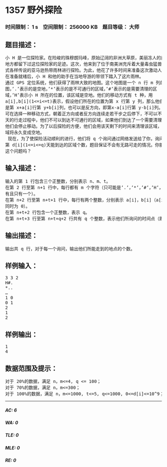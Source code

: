 # 1357 野外探险   
### 时间限制： 1 s&nbsp;&nbsp;&nbsp;&nbsp;空间限制： 256000 KB&nbsp;&nbsp;&nbsp;&nbsp;题目等级： 大师  
## 题目描述：  

<pre>
小 H 是一位探险家。在险峻的珠穆朗玛峰，原始辽阔的非洲大草原，美丽冻人的南极大陆等  
地方都留下过这位探险家的足迹。这次，他来到了位于南美洲充斥着大量毒虫猛兽的以及各  
式各样传说的亚马逊热带雨林进行探险。为此，他花了许多时间来准备这次激动人心的探险。  
在准备就绪后，小 H 和他的助手在当地导游的带领下踏入了这片雨林。   
通过 GPS 定位系统，他们获得了雨林大致的地图。这个地图是一个 n 行 m 列的字符网格  
图，’.’表示的是空地，’*’表示的是不可通行的区域，’#’表示的是需要清理的区  
域，’H’表示小 H 所在的位置，该区域是空地。他们的移动方式有 t 种，用  
a[i],b[i](1<=i<=t)表示，假设他们所在的位置为第 x 行第 y 列，那么他们下一步的位置将  
是第 x+a[i]行第 y+b[i]列，也可以是反方向，即第x-a[i]行第 y-b[i]列。小 H 一行人每天  
可在选择一种移动方式，朝着正方向或者反方向连续走若干步之后停下，不可以不走。在当  
天的行走过程中，他们不可以到达不可通行的区域，如果他们到达了一个需要清理的区域，  
他们会停止移动。为了以后探险的方便，他们会用该天剩下的时间来清理该区域，之后该区  
域将永久变成空地。   
 现在，为了使探险活动顺利的进行，他们将 q 个询问通过网络发送给了你，询问他们在  
第 d[i](1<=i<=q)天能到达的区域个数，题目保证不会有无路可走的情况。你能帮助他解决  
这个问题吗？
</pre>
  
  
## 输入描述：  

<pre>
输入的第 1 行包含三个正整数，分别表示 n、m、t。   
在第 2 行至第 n+1 行中，每行都有 m 个字符（只可能是’.’，’*’，’#’，’H’，其中’H’  
有且只有一个）。   
在第 n+2 行至第 n+t+1 行中，每行有两个整数，分别表示 a[i]，b[i]（a[i]，b[i]不可能  
同时为 0）。   
在第 n+t+2 行包含一个正整数，表示 q。   
在第 n+t+3 行至第 n+t+q+2 行共有 q 个整数，表示他们所询问的时间点（即 d[i]）。
</pre>
  
  
## 输出描述：  

<pre>
输出共 q 行，对于每一个询问，输出他们所能走到的地点的个数。
</pre>
  
  
## 样例输入：  

<pre>
3 3 2   
H#.   
*..   
…   
1 0   
0 1   
2   
1   
2
</pre>
  
  
## 样例输出：  

<pre>
1
4
</pre>
  
  
## 数据范围及提示：  

<pre>
对于 20%的数据，满足 n，m<=4, q <= 100；   
对于 70%的数据，满足 n，m<=300；   
对于 100%的数据，满足 n，m<=1000, t<=5, q<=1000, 0<=d[i]<=10^9；
</pre>
  
  
***  

##### AC: 6  
##### WA: 0  
##### TLE: 0  
##### MLE: 0  
##### RE: 0  
